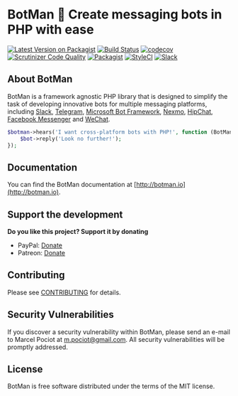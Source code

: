 # BotMan 🤖 Create messaging bots in PHP with ease

[![Latest Version on Packagist](https://img.shields.io/packagist/v/mpociot/botman.svg?style=flat-square)](https://packagist.org/packages/mpociot/botman)
[![Build Status](https://travis-ci.org/botman/botman.svg?branch=master)](https://travis-ci.org/botman/botman)
[![codecov](https://codecov.io/gh/mpociot/botman/branch/master/graph/badge.svg)](https://codecov.io/gh/mpociot/botman)
[![Scrutinizer Code Quality](https://scrutinizer-ci.com/g/mpociot/botman/badges/quality-score.png?b=master)](https://scrutinizer-ci.com/g/mpociot/botman/?branch=master)
[![Packagist](https://img.shields.io/packagist/l/mpociot/botman.svg)]()
[![StyleCI](https://styleci.io/repos/65017574/shield?branch=master)](https://styleci.io/repos/65017574)
[![Slack](https://rauchg-slackin-jtdkltstsj.now.sh/badge.svg)](https://rauchg-slackin-jtdkltstsj.now.sh)

## About BotMan

BotMan is a framework agnostic PHP library that is designed to simplify the task of developing innovative bots for multiple messaging platforms, including [Slack](http://slack.com), [Telegram](http://telegram.me), [Microsoft Bot Framework](https://dev.botframework.com/), [Nexmo](https://nexmo.com), [HipChat](http://hipchat.com), [Facebook Messenger](http://messenger.com) and [WeChat](http://web.wechat.com).

```php
$botman->hears('I want cross-platform bots with PHP!', function (BotMan $bot) {
    $bot->reply('Look no further!');
});
```

## Documentation

You can find the BotMan documentation at [http://botman.io](http://botman.io).

## Support the development
**Do you like this project? Support it by donating**

- PayPal: [Donate](https://www.paypal.com/cgi-bin/webscr?cmd=_donations&business=m%2epociot%40googlemail%2ecom&lc=CY&item_name=BotMan&no_note=0&currency_code=EUR&bn=PP%2dDonationsBF%3abtn_donateCC_LG%2egif%3aNonHostedGuest)
- Patreon: [Donate](https://www.patreon.com/botman)

## Contributing

Please see [CONTRIBUTING](CONTRIBUTING.md) for details.

## Security Vulnerabilities

If you discover a security vulnerability within BotMan, please send an e-mail to Marcel Pociot at m.pociot@gmail.com. All security vulnerabilities will be promptly addressed.

## License

BotMan is free software distributed under the terms of the MIT license.
 